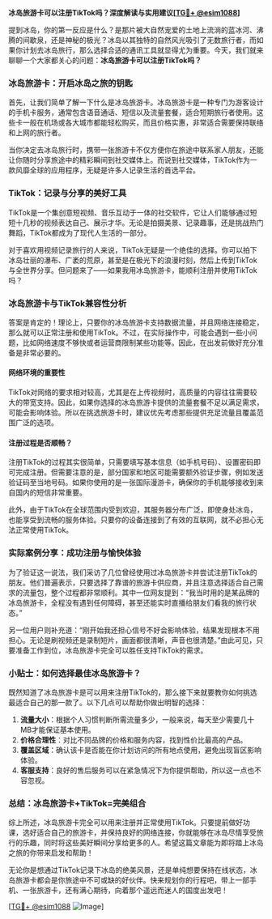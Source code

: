 **冰岛旅游卡可以注册TikTok吗？深度解读与实用建议[[TG💪+ @esim1088](https://t.me/s/esim1088)]**

提到冰岛，你的第一反应是什么？是那片被大自然宠爱的土地上流淌的蓝冰河、沸腾的间歇泉，还是神秘的极光？冰岛以其独特的自然风光吸引了无数旅行者，而如果你计划去冰岛旅行，那么选择合适的通讯工具就显得尤为重要。今天，我们就来聊聊一个大家都关心的问题：**冰岛旅游卡可以注册TikTok吗？**

### 冰岛旅游卡：开启冰岛之旅的钥匙

首先，让我们简单了解一下什么是冰岛旅游卡。冰岛旅游卡是一种专门为游客设计的手机卡服务，通常包含语音通话、短信以及流量套餐，适合短期旅行者使用。这些卡一般在机场或各大城市都能轻松购买，而且价格实惠，非常适合需要保持联络和上网的旅行者。

当你决定去冰岛旅行时，携带一张旅游卡不仅方便你在旅途中联系家人朋友，还能让你随时分享旅途中的精彩瞬间到社交媒体上。而说到社交媒体，TikTok作为一款风靡全球的应用程序，无疑是许多人记录生活的首选平台。

### TikTok：记录与分享的美好工具

TikTok是一个集创意短视频、音乐互动于一体的社交软件，它让人们能够通过短短十几秒的视频表达自己、展示才华。无论是拍摄美景、记录趣事，还是挑战热门舞蹈，TikTok都成为了现代人生活的一部分。

对于喜欢用视频记录旅行的人来说，TikTok无疑是一个绝佳的选择。你可以拍下冰岛壮丽的瀑布、广袤的荒原，甚至是在极光下的浪漫时刻，然后上传到TikTok与全世界分享。但问题来了——如果我用冰岛旅游卡，能顺利注册并使用TikTok吗？

### 冰岛旅游卡与TikTok兼容性分析

答案是肯定的！理论上，只要你的冰岛旅游卡支持数据流量，并且网络连接稳定，那么就可以正常注册和使用TikTok。不过，在实际操作中，可能会遇到一些小问题，比如网络速度不够快或者运营商限制某些功能等。因此，在出发前做好充分准备是非常必要的。

#### 网络环境的重要性

TikTok对网络的要求相对较高，尤其是在上传视频时，高质量的内容往往需要较大的带宽支持。因此，如果你选择的冰岛旅游卡提供的流量套餐不足以满足需求，可能会影响体验。所以在挑选旅游卡时，建议优先考虑那些提供充足流量且覆盖范围广泛的选项。

#### 注册过程是否顺畅？

注册TikTok的过程其实很简单，只需要填写基本信息（如手机号码）、设置密码即可完成注册。但需要注意的是，部分国家和地区可能需要额外验证步骤，例如发送验证码至当地号码。如果你使用的是一张国际漫游卡，确保你的手机能够接收到来自国内的短信非常重要。

此外，由于TikTok在全球范围内受到欢迎，其服务器分布广泛，即使身处冰岛，也能享受到流畅的服务体验。只要你的设备连接到了有效的互联网，就不必担心无法正常使用TikTok。

### 实际案例分享：成功注册与愉快体验

为了验证这一说法，我们采访了几位曾经使用过冰岛旅游卡并尝试注册TikTok的朋友。他们普遍表示，只要选择了靠谱的旅游卡供应商，并且注意选择适合自己需求的流量包，整个过程都非常顺利。其中一位网友提到：“我当时用的是某品牌的冰岛旅游卡，全程没有遇到任何障碍，甚至还能实时直播给朋友们看我的旅行状态。”

另一位用户则补充道：“刚开始我还担心信号不好会影响体验，结果发现根本不用担心。无论是刷视频还是录制短片，画面都很清晰，声音也很清楚。”由此可见，只要准备工作到位，冰岛旅游卡完全可以胜任支持TikTok的需求。

### 小贴士：如何选择最佳冰岛旅游卡？

既然知道了冰岛旅游卡是可以用来注册TikTok的，那么接下来就要教你如何挑选最适合自己的那一款了。以下几点可以帮助你做出明智的选择：

1. **流量大小**：根据个人习惯判断所需流量多少，一般来说，每天至少需要几十MB才能保证基本使用。
2. **价格合理性**：对比不同品牌的价格和服务内容，找到性价比最高的产品。
3. **覆盖区域**：确认该卡是否能在你计划访问的所有地点使用，避免出现盲区影响体验。
4. **客服支持**：良好的售后服务可以在紧急情况下为你提供帮助，所以这一点也不容忽视。

### 总结：冰岛旅游卡+TikTok=完美组合

综上所述，冰岛旅游卡完全可以用来注册并正常使用TikTok。只要提前做好功课，选好适合自己的旅游卡，并保持良好的网络连接，你就能够在冰岛尽情享受旅行的乐趣，同时将这些美好瞬间分享给更多的人。希望这篇文章能为即将踏上冰岛之旅的你带来启发和帮助！

无论你是想通过TikTok记录下冰岛的绝美风景，还是单纯想要保持在线状态，冰岛旅游卡都会是你旅途中不可或缺的好伙伴。快来规划你的行程吧，带上一部手机、一张旅游卡，还有满心期待，向着那个遥远而迷人的国度出发吧！

[[TG💪+ @esim1088](https://t.me/s/esim1088) ![Image](https://i.postimg.cc/4NQfJmqS/Snipaste-2025-05-13-00-14-12.png)]